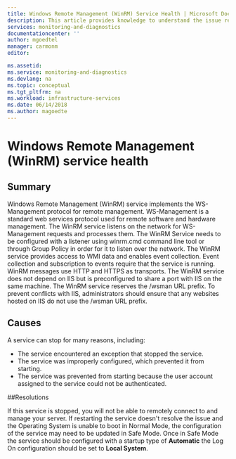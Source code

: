 ```yaml
---
title: Windows Remote Management (WinRM) Service Health | Microsoft Docs
description: This article provides knowledge to understand the issue reported, what are the possible causes, and how to resolve the health issue identified by Azure Monitor VM Health.
services: monitoring-and-diagnostics
documentationcenter: ''
author: mgoedtel
manager: carmonm
editor: 

ms.assetid: 
ms.service: monitoring-and-diagnostics
ms.devlang: na
ms.topic: conceptual
ms.tgt_pltfrm: na
ms.workload: infrastructure-services
ms.date: 06/14/2018
ms.author: magoedte
---
```


# Windows Remote Management (WinRM) service health

## Summary

Windows Remote Management (WinRM) service implements the WS-Management protocol for remote management. WS-Management is a standard web services protocol used for remote software and hardware management. The WinRM service listens on the network for WS-Management requests and processes them. The WinRM Service needs to be configured with a listener using winrm.cmd command line tool or through Group Policy in order for it to listen over the network. The WinRM service provides access to WMI data and enables event collection. Event collection and subscription to events require that the service is running. WinRM messages use HTTP and HTTPS as transports. The WinRM service does not depend on IIS but is preconfigured to share a port with IIS on the same machine.  The WinRM service reserves the /wsman URL prefix. To prevent conflicts with IIS, administrators should ensure that any websites hosted on IIS do not use the /wsman URL prefix.

## Causes

A service can stop for many reasons, including:

- The service encountered an exception that stopped the service.
- The service was improperly configured, which prevented it from starting.
- The service was prevented from starting because the user account assigned to the service could not be authenticated.

##Resolutions

If this service is stopped, you will not be able to remotely connect to and manage your server. If restarting the service doesn't resolve the issue and the Operating System is unable to boot in Normal Mode, the configuration of the service may need to be updated in Safe Mode. Once in Safe Mode the service should be configured with a startup type of **Automatic** the Log On configuration should be set to **Local System**.